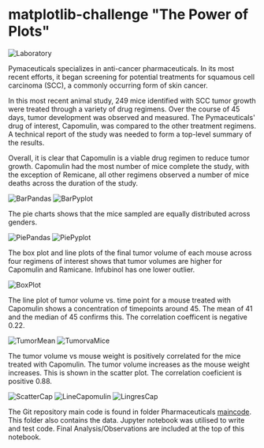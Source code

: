 # matplotlib-challenge "The Power of Plots"

![Laboratory](./images/Laboratory.jpg)

Pymaceuticals specializes in anti-cancer pharmaceuticals. In its most recent efforts, it began screening for potential treatments for squamous cell carcinoma (SCC), a commonly occurring form of skin cancer.

In this most recent animal study, 249 mice identified with SCC tumor growth were treated through a variety of drug regimens. Over the course of 45 days, tumor development was observed and measured. The Pymaceuticals' drug of interest, Capomulin, was compared to the other treatment regimens. A technical report of the study was needed to form a top-level summary of the results.

Overall, it is clear that Capomulin is a viable drug regimen to reduce tumor growth.
Capomulin had the most number of mice complete the study, with the exception of Remicane, all other regimens observed a number of mice deaths across the duration of the study.

![BarPandas](./images/PandasBar-TimesPoints.png)
![BarPyplot](./images/PyplotBar-TimepointToDrugs.png)

The pie charts shows that the mice sampled are equally distributed across genders.

![PiePandas](./images/PiePandasGender.png)
![PiePyplot](./images/PiePyplotGender.png)

The box plot and line plots of the final tumor volume of each mouse across four regimens of interest shows that tumor volumes are higher for Capomulin and Ramicane. Infubinol has one lower outlier.

![BoxPlot](./images/BoxplotVolume.png)

The line plot of tumor volume vs. time point for a mouse treated with Capomulin shows a concentration of timepoints around 45. The mean of 41 and the median of 45 confirms this. The correlation coefficent is negative 0.22.

![TumorMean](./images/TumorMeanBar.png)
![TumorvaMice](./images/TumorVsMice.png)

The tumor volume vs mouse weight is positively correlated for the mice treated with Capomulin. The tumor volume increases as the mouse weight increases. This is shown in the scatter plot. The correlation coeficient is positive 0.88.

![ScatterCap](./images/ScatterCapomulin.png)
![LineCapomulin](./images/Linecapomulin.png)
![LingresCap](./images/Capomulinlingres.png)

The Git repository main code is found in folder Pharmaceuticals [maincode](Pymaceuticals/pymaceuticals_main_code.ipynb). This folder also contains the data. Jupyter notebook was utilised to write and test code. Final Analysis/Observations are included at the top of this notebook.





